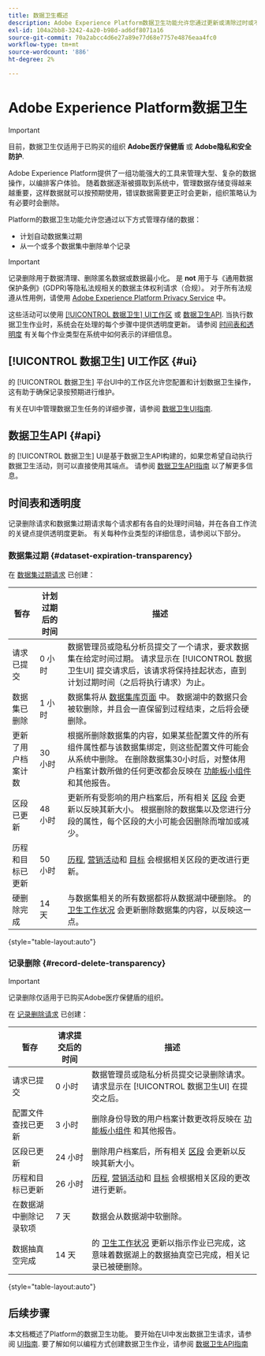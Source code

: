```yaml
---
title: 数据卫生概述
description: Adobe Experience Platform数据卫生功能允许您通过更新或清除过时或不准确的记录来管理数据的生命周期。
exl-id: 104a2bb8-3242-4a20-b98d-ad6df8071a16
source-git-commit: 70a2abcc4d6e27a89e77d68e7757e4876eaa4fc0
workflow-type: tm+mt
source-wordcount: '886'
ht-degree: 2%

---
```


# Adobe Experience Platform数据卫生

>[!IMPORTANT]
>
>目前，数据卫生仅适用于已购买的组织 **Adobe医疗保健盾** 或 **Adobe隐私和安全防护**.

Adobe Experience Platform提供了一组功能强大的工具来管理大型、复杂的数据操作，以编排客户体验。 随着数据逐渐被摄取到系统中，管理数据存储变得越来越重要，这样数据就可以按预期使用，错误数据需要更正时会更新，组织策略认为有必要时会删除。

Platform的数据卫生功能允许您通过以下方式管理存储的数据：

* 计划自动数据集过期
* 从一个或多个数据集中删除单个记录

>[!IMPORTANT]
>
>记录删除用于数据清理、删除匿名数据或数据最小化。 是 **not** 用于与《通用数据保护条例》(GDPR)等隐私法规相关的数据主体权利请求（合规）。 对于所有法规遵从性用例，请使用 [Adobe Experience Platform Privacy Service](../privacy-service/home.md) 中。

这些活动可以使用 [[!UICONTROL 数据卫生] UI工作区](#ui) 或 [数据卫生API](#api). 当执行数据卫生作业时，系统会在处理的每个步骤中提供透明度更新。 请参阅 [时间表和透明度](#timelines-and-transparency) 有关每个作业类型在系统中如何表示的详细信息。

## [!UICONTROL 数据卫生] UI工作区 {#ui}

的 [!UICONTROL 数据卫生] 平台UI中的工作区允许您配置和计划数据卫生操作，这有助于确保记录按预期进行维护。

有关在UI中管理数据卫生任务的详细步骤，请参阅 [数据卫生UI指南](./ui/overview.md).

## 数据卫生API {#api}

的 [!UICONTROL 数据卫生] UI是基于数据卫生API构建的，如果您希望自动执行数据卫生活动，则可以直接使用其端点。 请参阅 [数据卫生API指南](./api/overview.md) 以了解更多信息。

## 时间表和透明度

记录删除请求和数据集过期请求每个请求都有各自的处理时间轴，并在各自工作流的关键点提供透明度更新。 有关每种作业类型的详细信息，请参阅以下部分。

### 数据集过期 {#dataset-expiration-transparency}

在 [数据集过期请求](./ui/dataset-expiration.md) 已创建：

| 暂存 | 计划过期后的时间 | 描述 |
| --- | --- | --- |
| 请求已提交 | 0 小时 | 数据管理员或隐私分析员提交了一个请求，要求数据集在给定时间过期。 请求显示在 [!UICONTROL 数据卫生UI] 提交请求后，该请求将保持挂起状态，直到计划过期时间（之后将执行请求）为止。 |
| 数据集已删除 | 1 小时 | 数据集将从 [数据集库页面](../catalog/datasets/user-guide.md) 中。 数据湖中的数据只会被软删除，并且会一直保留到过程结束，之后将会硬删除。 |
| 更新了用户档案计数 | 30 小时 | 根据所删除数据集的内容，如果某些配置文件的所有组件属性都与该数据集绑定，则这些配置文件可能会从系统中删除。 在删除数据集30小时后，对整体用户档案计数所做的任何更改都会反映在 [功能板小组件](../dashboards/guides/profiles.md#profile-count-trend) 和其他报告。 |
| 区段已更新 | 48 小时 | 更新所有受影响的用户档案后，所有相关 [区段](../segmentation/home.md) 会更新以反映其新大小。 根据删除的数据集以及您进行分段的属性，每个区段的大小可能会因删除而增加或减少。 |
| 历程和目标已更新 | 50 小时 | [历程](https://experienceleague.adobe.com/docs/journey-optimizer/using/orchestrate-journeys/about-journeys/journey.html), [营销活动](https://experienceleague.adobe.com/docs/journey-optimizer/using/campaigns/get-started-with-campaigns.html)和 [目标](../destinations/home.md) 会根据相关区段的更改进行更新。 |
| 硬删除完成 | 14 天 | 与数据集相关的所有数据都将从数据湖中硬删除。 的 [卫生工作状况](./ui/browse.md#view-details) 会更新删除数据集的内容，以反映这一点。 |

{style=&quot;table-layout:auto&quot;}

### 记录删除 {#record-delete-transparency}

>[!IMPORTANT]
>
>记录删除仅适用于已购买Adobe医疗保健盾的组织。

在 [记录删除请求](./ui/record-delete.md) 已创建：

| 暂存 | 请求提交后的时间 | 描述 |
| --- | --- | --- |
| 请求已提交 | 0 小时 | 数据管理员或隐私分析员提交记录删除请求。 请求显示在 [!UICONTROL 数据卫生UI] 在提交之后。 |
| 配置文件查找已更新 | 3 小时 | 删除身份导致的用户档案计数更改将反映在 [功能板小组件](../dashboards/guides/profiles.md#profile-count-trend) 和其他报告。 |
| 区段已更新 | 24 小时 | 删除用户档案后，所有相关 [区段](../segmentation/home.md) 会更新以反映其新大小。 |
| 历程和目标已更新 | 26 小时 | [历程](https://experienceleague.adobe.com/docs/journey-optimizer/using/orchestrate-journeys/about-journeys/journey.html), [营销活动](https://experienceleague.adobe.com/docs/journey-optimizer/using/campaigns/get-started-with-campaigns.html)和 [目标](../destinations/home.md) 会根据相关区段的更改进行更新。 |
| 在数据湖中删除记录软项 | 7 天 | 数据会从数据湖中软删除。 |
| 数据抽真空完成 | 14 天 | 的 [卫生工作状况](./ui/browse.md#view-details) 更新以指示作业已完成，这意味着数据湖上的数据抽真空已完成，相关记录已被硬删除。 |

{style=&quot;table-layout:auto&quot;}

## 后续步骤

本文档概述了Platform的数据卫生功能。 要开始在UI中发出数据卫生请求，请参阅 [UI指南](./ui/overview.md). 要了解如何以编程方式创建数据卫生作业，请参阅 [数据卫生API指南](./api/overview.md)
